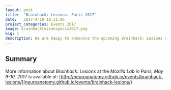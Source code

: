 ```yaml
---
layout: post
title:  "Brainhack: Lesions. Paris 2017"
date:   2017-4-19 10:31:06
project_categories: Events 2017
image: brainhacklesionsparis2017.png
big: 1
description: We are happy to announce the upcoming Brainhack: Lesions at the Mozilla Lab in Paris, May 9-10, 2017.
---
```

## Summary
More information about *Brainhack: Lesions* at the *Mozilla Lab in Paris, May 9-10, 2017* is available at: [http://neuroanatomy.github.io/events/brainhack-lesions/](neuroanatomy.github.io/events/brainhack-lesions/)
